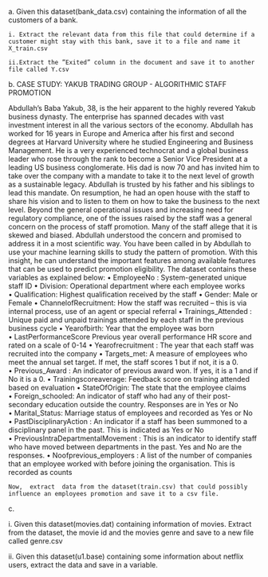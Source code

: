 a. Given this dataset(bank_data.csv) containing the information of all the customers of a bank.

    i. Extract the relevant data from this file that could determine if a customer might stay with this bank, save it to a file and name it             X_train.csv

    ii.Extract the ”Exited” column in the document and save it to another file called Y.csv

b. CASE STUDY: YAKUB TRADING GROUP - ALGORITHMIC STAFF PROMOTION

Abdullah’s Baba Yakub, 38, is the heir apparent to the highly revered Yakub business dynasty. The enterprise has spanned decades with vast investment interest in all the various sectors of the economy.
Abdullah has worked for 16 years in Europe and America after his first and second degrees at Harvard University where he studied Engineering and Business Management. He is a very experienced technocrat and a global business leader who rose through the rank to become a Senior Vice President at a leading US business conglomerate. His dad is now 70 and has invited him to take over the company with a mandate to take it to the next level of growth as a sustainable legacy. Abdullah is trusted by his father and his siblings to lead this mandate.
On resumption, he had an open house with the staff to share his vision and to listen to them on how to take the business to the next level. Beyond the general operational issues and increasing need for regulatory compliance, one of the issues raised by the staff was a general concern on the process of staff promotion. Many of the staff allege that it is skewed and biased. Abdullah understood the concern and promised to address it in a most scientific way.
You have been called in by Abdullah to use your machine learning skills to study the pattern of promotion. With this insight, he can understand the important features among available features that can be used to predict promotion eligibility.
The dataset contains these variables as explained below:
• EmployeeNo : System-generated unique staff ID
• Division: Operational department where each employee works
• Qualification: Highest qualification received by the staff
• Gender: Male or Female
• ChannelofRecruitment: How the staff was recruited – this is via internal process, use of an agent or special referral
• Trainings_Attended : Unique paid and unpaid trainings attended by each staff in the previous business cycle
• Yearofbirth: Year that the employee was born
• LastPerformanceScore Previous year overall performance HR score and rated on a scale of 0-14
• Yearofrecruitment : The year that each staff was recruited into the company
• Targets_met: A measure of employees who meet the annual set target. If met, the staff scores 1 but if not, it is a 0.
• Previous_Award : An indicator of previous award won. If yes, it is a 1 and if No it is a 0.
• Trainingscoreaverage: Feedback score on training attended based on evaluation
• StateOfOrigin: The state that the employee claims
• Foreign_schooled: An indicator of staff who had any of their post-secondary education outside the country. Responses are in Yes or No
• Marital_Status: Marriage status of employees and recorded as Yes or No
• PastDisciplinaryAction : An indicator if a staff has been summoned to a disciplinary panel in the past. This is indicated as Yes or No
• PreviousIntraDepartmentalMovement : This is an indicator to identify staff who have moved between departments in the past. Yes and No are the responses.
• Noofprevious_employers : A list of the number of companies that an employee worked with before joining the organisation. This is recorded as counts

    Now,  extract  data from the dataset(train.csv) that could possibly influence an employees promotion and save it to a csv file.

c.

i. Given this dataset(movies.dat) containing information of movies. Extract from the dataset, the movie id and the movies genre and save to a new file called genre.csv

ii. Given this dataset(u1.base) containing some information about netflix users, extract the data and save in a variable.
